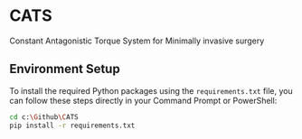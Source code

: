 # CATS
Constant Antagonistic Torque System for Minimally invasive surgery

## Environment Setup
To install the required Python packages using the `requirements.txt` file, you can follow these steps directly in your Command Prompt or PowerShell:

```bash
cd c:\Github\CATS
pip install -r requirements.txt
```
